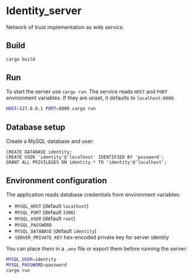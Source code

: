 Identity_server
=====

Network of trust implementation as web service.

Build
-----

```sh
cargo build
```

Run
---

To start the server use `cargo run`. The service reads `HOST` and `PORT`
environment variables. If they are unset, it defaults to `localhost:8080`.

```sh
HOST=127.0.0.1 PORT=8080 cargo run
```

Database setup
--------------

Create a MySQL database and user:

```
CREATE DATABASE identity;
CREATE USER 'identity'@'localhost' IDENTIFIED BY 'password';
GRANT ALL PRIVILEGES ON identity.* TO 'identity'@'localhost';
```

Environment configuration
-------------------------

The application reads database credentials from environment variables:

- `MYSQL_HOST` (default `localhost`)
- `MYSQL_PORT` (default `3306`)
- `MYSQL_USER` (default `root`)
- `MYSQL_PASSWORD`
- `MYSQL_DATABASE` (default `identity`)
- `SERVER_PRIVATE_KEY` hex-encoded private key for server identity

You can place them in a `.env` file or export them before running the server:

```sh
MYSQL_USER=identity
MYSQL_PASSWORD=password
cargo run
```

